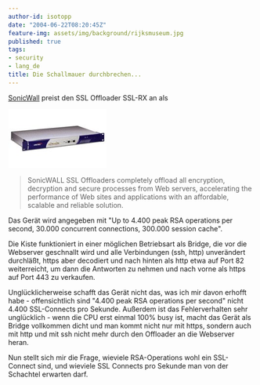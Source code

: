 ```yaml
---
author-id: isotopp
date: "2004-06-22T08:20:45Z"
feature-img: assets/img/background/rijksmuseum.jpg
published: true
tags:
- security
- lang_de
title: Die Schallmauer durchbrechen...
---
```

[SonicWall](http://www.sonicwall.com/products/sslrx.html) preist den SSL Offloader SSL-RX an als 

![](/uploads/sonicwall_rx.jpg)

> SonicWALL SSL Offloaders completely offload all encryption, decryption and secure processes from Web servers, accelerating the performance of Web sites and applications with an affordable, scalable and reliable solution.

Das Gerät wird angegeben mit "Up to 4.400 peak RSA operations per second, 30.000 concurrent connections, 300.000 session cache".

Die Kiste funktioniert in einer möglichen Betriebsart als Bridge, die vor die Webserver geschnallt wird und alle Verbindungen (ssh, http) unverändert durchläßt, https aber decodiert und nach hinten als http etwa auf Port 82 weiterreicht, um dann die Antworten zu nehmen und nach vorne als https auf Port 443 zu verkaufen.

Unglücklicherweise schafft das Gerät nicht das, was ich mir davon erhofft habe - offensichtlich sind "4.400 peak RSA operations per second" nicht 4.400 SSL-Connects pro Sekunde. Außerdem ist das Fehlerverhalten sehr unglücklich - wenn die CPU erst einmal 100% busy ist, macht das Gerät als Bridge vollkommen dicht und man kommt nicht nur mit https, sondern auch mit http und mit ssh nicht mehr durch den Offloader an die Webserver heran.

Nun stellt sich mir die Frage, wieviele RSA-Operations wohl ein SSL-Connect sind, und wieviele SSL Connects pro Sekunde man von der Schachtel erwarten darf.
